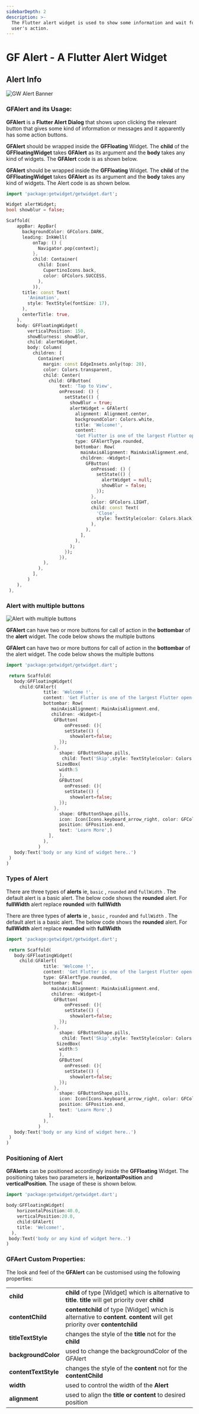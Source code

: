 ```yaml
---
sidebarDepth: 2
description: >-
  The Flutter alert widget is used to show some information and wait for the
  user's action.
---
```


# GF Alert - A Flutter Alert Widget

## Alert Info

![GW Alert Banner](https://ik.imagekit.io/ionicfirebaseapp/getwidget/docs/tr:w-800,f-auto/Alerts_lGAx_wQkf.png)

### GFAlert and its Usage:

**GFAlert** is a **Flutter Alert Dialog** that shows upon clicking the relevant button that gives some kind of information or messages and it apparently has some action buttons.

**GFAlert** should be wrapped inside the **GFFloating** Widget. The **child** of the **GFFloatingWidget** takes **GFAlert** as its argument and the **body** takes any kind of widgets. The **GFAlert** code is as shown below.

**GFAlert** should be wrapped inside the **GFFloating** Widget. The **child** of the **GFFloatingWidget** takes **GFAlert** as its argument and the **body** takes any kind of widgets. The Alert code is as shown below.

```dart
import 'package:getwidget/getwidget.dart';

Widget alertWidget;
bool showblur = false;

Scaffold(
    appBar: AppBar(
      backgroundColor: GFColors.DARK,
      leading: InkWell(
          onTap: () {
            Navigator.pop(context);
          },
          child: Container(
            child: Icon(
              CupertinoIcons.back,
              color: GFColors.SUCCESS,
            ),
          )),
      title: const Text(
        'Animation',
        style: TextStyle(fontSize: 17),
      ),
      centerTitle: true,
    ),
    body: GFFloatingWidget(
        verticalPosition: 150,
        showBlurness: showBlur,
        child: alertWidget,
        body: Column(
          children: [
            Container(
              margin: const EdgeInsets.only(top: 20),
              color: Colors.transparent,
              child: Center(
                child: GFButton(
                    text: 'Tap to View',
                    onPressed: () {
                      setState(() {
                        showBlur = true;
                        alertWidget = GFAlert(
                          alignment: Alignment.center,
                          backgroundColor: Colors.white,
                          title: 'Welcome!',
                          content:
                          'Get Flutter is one of the largest Flutter open-source UI library for mobile or web apps with  1000+ pre-built reusable widgets.',
                          type: GFAlertType.rounded,
                          bottombar: Row(
                            mainAxisAlignment: MainAxisAlignment.end,
                            children: <Widget>[
                              GFButton(
                                onPressed: () {
                                  setState(() {
                                    alertWidget = null;
                                    showBlur = false;
                                  });
                                },
                                color: GFColors.LIGHT,
                                child: const Text(
                                  'Close',
                                  style: TextStyle(color: Colors.black),
                                ),
                              ),
                            ],
                          ),
                        );
                      });
                    }),
              ),
            ),
          ],
        )
    ),
 ),
```

### Alert with multiple buttons

![Alert with multiple buttons](https://ik.imagekit.io/ionicfirebaseapp/getwidget/docs/tr:w-800,f-auto/alert-with-multiple-buttons-2x_Shkug_oIA_mgJmFTzcS.png)

**GFAlert** can have two or more buttons for call of action in the **bottombar** of the **alert** widget. The code below shows the multiple buttons

**GFAlert** can have two or more buttons for call of action in the **bottombar** of the alert widget. The code below shows the multiple buttons

```dart
import 'package:getwidget/getwidget.dart';

 return Scaffold(
   body:GFFloatingWidget(
     child:GFAlert(
              title: 'Welcome !',
              content: 'Get Flutter is one of the largest Flutter open-source UI library for mobile or web apps with  1000+ pre-built reusable widgets.',
              bottombar: Row(
                 mainAxisAlignment: MainAxisAlignment.end,
                 children: <Widget>[
                  GFButton(
                      onPressed: (){
                      setState(() {
                        showalert=false;
                    });
                  },
                    shape: GFButtonShape.pills,
                     child: Text('Skip',style: TextStyle(color: Colors.black)),
                   SizedBox(
                    width:5
                    ),
                    GFButton(
                      onPressed: (){
                      setState(() {
                        showalert=false;
                    });
                  },
                    shape: GFButtonShape.pills,
                    icon: Icon(Icons.keyboard_arrow_right, color: GFColors.getGFColor(GFColor.white),),
                    position: GFPosition.end,
                    text: 'Learn More',)
                ],
              ),
            )
   body:Text('body or any kind of widget here..')
 )
)
```

### Types of Alert

There are three types of **alerts** ie, `basic` , `rounded` and `fullWidth` . The default alert is a basic alert. The below code shows the **rounded** alert. For **fullWidth** alert replace **rounded** with **fullWidth**

There are three types of **alerts** ie , `basic` , `rounded` and `fullWidth` . The default alert is a basic alert. The below code shows the **rounded** alert. For **fullWidth** alert replace **rounded** with **fullWidth**

```dart
import 'package:getwidget/getwidget.dart';

 return Scaffold(
   body:GFFloatingWidget(
     child:GFAlert(
              title: 'Welcome !',
              content: 'Get Flutter is one of the largest Flutter open-source UI library for mobile or web apps with  1000+ pre-built reusable widgets.',
              type: GFAlertType.rounded,
              bottombar: Row(
                 mainAxisAlignment: MainAxisAlignment.end,
                 children: <Widget>[
                  GFButton(
                      onPressed: (){
                      setState(() {
                        showalert=false;
                    });
                  },
                    shape: GFButtonShape.pills,
                     child: Text('Skip',style: TextStyle(color: Colors.black)),
                   SizedBox(
                    width:5
                    ),
                    GFButton(
                      onPressed: (){
                      setState(() {
                        showalert=false;
                    });
                  },
                    shape: GFButtonShape.pills,
                    icon: Icon(Icons.keyboard_arrow_right, color: GFColors.getGFColor(GFColor.white),),
                    position: GFPosition.end,
                    text: 'Learn More',)
                ],
              ),
            )
   body:Text('body or any kind of widget here..')
 )
)
```

### Positioning of Alert

**GFAlerts** can be positioned accordingly inside the **GFFloating** Widget. The positioning takes two parameters ie, **horizontalPosition** and **verticalPosition**. The usage of these is shown below.

```dart
import 'package:getwidget/getwidget.dart';

body:GFFloatingWidget(
    horizontalPosition:40.0,
    verticalPosition:20.0,
    child:GFAlert(
    title: 'Welcome!',
  ),
 body:Text('body or any kind of widget here..')
)
```

### GFAert Custom Properties:

The look and feel of the **GFAlert** can be customised using the following properties:

|  |  |
| :--- | :--- |
| **child** | **child** of type \[Widget\] which is alternative to **title**. **title** will get priority over **child** |
| **contentChild** | **contentchild** of type \[Widget\] which is alternative to **content**. **content** will get priority over **contentchild** |
| **titleTextStyle** | changes the style of the **title**  not for the **child** |
| **backgroundColor** | used to change the backgroundColor of the GFAlert |
| **contentTextStyle** | changes the style of the **content**  not for the **contentChild** |
| **width** | used to control the width of the **Alert** |
| **alignment** | used to align the **title or content** to desired position |

